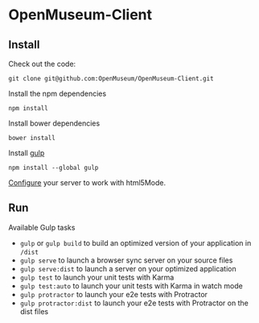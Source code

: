 # OpenMuseum-Client

## Install

Check out the code:
```
git clone git@github.com:OpenMuseum/OpenMuseum-Client.git
```

Install the npm dependencies
```
npm install
```

Install bower dependencies
```
bower install
```

Install [gulp](http://gulpjs.com/)
```
npm install --global gulp
```

[Configure](https://github.com/angular-ui/ui-router/wiki/Frequently-Asked-Questions#how-to-configure-your-server-to-work-with-html5mode) your server to work with html5Mode.

## Run

Available Gulp tasks

* `gulp` or `gulp build` to build an optimized version of your application in `/dist`
* `gulp serve` to launch a browser sync server on your source files
* `gulp serve:dist` to launch a server on your optimized application
* `gulp test` to launch your unit tests with Karma
* `gulp test:auto` to launch your unit tests with Karma in watch mode
* `gulp protractor` to launch your e2e tests with Protractor
* `gulp protractor:dist` to launch your e2e tests with Protractor on the dist files
